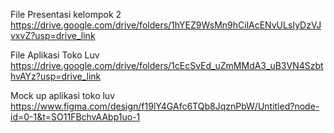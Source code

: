 File Presentasi kelompok 2
https://drive.google.com/drive/folders/1hYEZ9WsMn9hCilAcENvULsIyDzVJvxvZ?usp=drive_link


File Aplikasi Toko Luv
[https://drive.google.com/drive/folders/1cEcSvEd_uZmMMdA3_uB3VN4SzbthvAYz?usp=drive_link
](https://drive.google.com/drive/folders/1ctHabzdWWIxDs5B6if0LmxxkWZAoLEHg?usp=drive_link)


Mock up aplikasi toko luv
https://www.figma.com/design/f19lY4GAfc6TQb8JqznPbW/Untitled?node-id=0-1&t=SO11FBchvAAbp1uo-1
